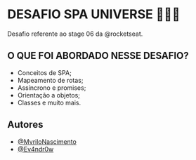
# DESAFIO SPA UNIVERSE 👨‍🚀🚀

Desafio referente ao stage 06 da @rocketseat.







## O QUE FOI ABORDADO NESSE DESAFIO?


- Conceitos de SPA;
- Mapeamento de rotas;
- Assíncrono e promises;
- Orientação a objetos;
- Classes e muito mais.


## Autores

- [@MvriloNascimento](https://www.github.com/MvriloNascimento)
- [@Ev4ndr0w](https://www.github.com/Ev4ndr0w)

